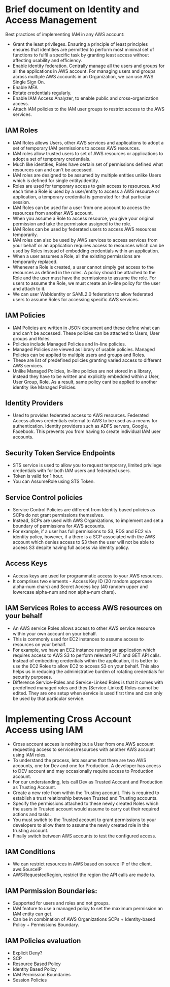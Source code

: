 # Brief document on Identity and Access Management

Best practices of implementing IAM in any AWS account:

- Grant the least privileges. Ensuring a principle of least principles ensures that
  identities are permitted to perform most minimal set of functions to fulfil a specific
  task by granting least access without affecting usability and efficiency.
- Enable identity federation. Centrally manage all the users and groups for all the
  applications in AWS account. For managing users and groups across multiple AWS accounts
  in an Organization, we can use AWS Single Sign On.
- Enable MFA
- Rotate credentials regularly.
- Enable IAM Access Analyzer, to enable public and cross-organization access.
- Attach IAM policies to the IAM user groups to restrict access to the AWS services.

## IAM Roles
- IAM Roles allows Users, other AWS services and applications to adopt a set of
  temporary IAM permissions to access AWS resources.
- IAM roles allow trusted users to set of AWS resources or applications to adopt a
  set of temporary credentials.
- Much like identities, Roles have certain set of permissions defined what resources can and
  can't be accessed.
- IAM roles are designed to be assumed by multiple entities unlike Users which is
  defined for single entity/identity.
- Roles are used for temporary access to gain access to resources. And each time
  a Role is used by a user/entity to access a AWS resource or application, a temporary
  credential is generated for that particular session.
- IAM Roles can be used for a user from one account to access the resources from
  another AWS account.
- When you assume a Role to access resource, you give your original permission and
  take the permission assigned to the role.
- IAM Roles can be used by federated users to access AWS resources temporarily.
- IAM roles can also be used by AWS services to access services from your behalf
  or an application requires access to resources which can be used by Roles instead
  of embedding credentials within an application.
- When a user assumes a Role, all the existing permissions are temporarily replaced.
- Whenever a Role is created, a user cannot simply get access to the resources as defined
  in the roles. A policy should be attached to the Role and the user must have the
  permissions to assume the role. For users to assume the Role, we must create an
  in-line policy for the user and attach to it.
- We can user WebIdentity or SAML2.0 federation to allow federated users to assume Roles
  for accessing specific AWS services.

## IAM Policies
- IAM Policies are written in JSON document and these define what can and can't be
  accessed. These policies can be attached to Users, User groups and Roles.
- Policies include Managed Policies and In-line policies.
- Managed Policies are viewed as library of usable policies. Managed Policies can be
  applied to multiple users and groups and Roles.
- These are list of predefined policies granting varied access to different AWS services.
- Unlike Managed Policies, In-line policies are not stored in a library, instead they
  have to be written and explicitly embedded within a User, User Group, Role. As a
  result, same policy cant be applied to another identity like Managed Policies.

## Identity Providers
- Used to provides federated access to AWS resources. Federated Access allows credentials
  external to AWS to be used as a means for authentication. Identity providers such
  as ADFS servers, Google, Facebook. This prevents you from having to create individual
  IAM user accounts.

## Security Token Service Endpoints
- STS service is used to allow you to request temporary, limited privilege credentials with
  for both IAM users and federated users.
- Token is valid for 1 hour.
- You can AssumeRole using STS Token.

## Service Control policies
- Service Control Policies are different from Identity based policies as SCPs do not
  grant permissions themselves.
- Instead, SCPs are used with AWS Organizations, to implement and set a boundary of
  permissions for AWS accounts.
- For example, if a user has full permissions to S3, RDS and EC2 via identity policy,
  however, if a there is a SCP associated with the AWS account which denies access
  to S3 then the user will not be able to access S3 despite having full access via
  identity policy.

## Access Keys
- Access keys are used for programmatic access to your AWS resources.
- It comprises two elements - Access Key ID (20 random uppercase alpha-num chars)
  and Secret Access key (40 random upper and lowercase alpha-num and non alpha-num chars).

## IAM Services Roles to access AWS resources on your behalf
- An AWS service Roles allows access to other AWS service resource within your own
  account on your behalf.
- This is commonly used for EC2 instances to assume access to resources on your behalf.
- For example, we have an EC2 instance running an application which requires access to
  AWS S3 to perform relevant PUT and GET API calls. Instead of embedding credentials
  within the application, it is better to use the EC2 Roles to allow EC2 to access
  S3 on your behalf. This also helps us in reducing the administrative burden of
  rotating credentials for security purposes.
- Difference Service-Roles and Service-Linked Roles is that it comes with predefined
  managed roles and they (Service-Linked) Roles cannot be edited. They are one setup
  when service is used first time and can only be used by that particular service.

# Implementing Cross Account Access using IAM

- Cross account access is nothing but a User from one AWS account requesting access to
  services/resources with another AWS account using IAM roles.
- To understand the process, lets assume that there are two AWS accounts, one for Dev
  and one for Production. A developer has access to DEV account and may occasionally
  require access to Production account.
- For our understanding, lets call Dev as Trusted Account and Production as Trusting Account.
- Create a new role from within the Trusting account. This is required to establish a
  trust relationship between Trusted and Trusting accounts.
- Specify the permissions attached to these newly created Roles which the users in
  Trusted account would assume to carry out their required actions and tasks.
- You must switch to the Trusted account to grant permissions to your developers
  to allow them to assume the newly created role in the trusting account.
- Finally switch between AWS accounts to test the configured access.

## IAM Conditions
- We can restrict resources in AWS based on source IP of the client. aws:SourceIP
- AWS:RequestedRegion, restrict the region the API calls are made to.

## IAM Permission Boundaries:
- Supported for users and roles and not groups.
- IAM feature to use a managed policy to set the maximum permission an IAM entity can get.
- Can be in combination of AWS Organizations SCPs + Identity-based Policy + Permissions Boundary.

## IAM Policies evaluation
- Explicit Deny?
- SCP
- Resource Based Policy
- Identity Based Policy
- IAM Permission Boundaries
- Session Policies
